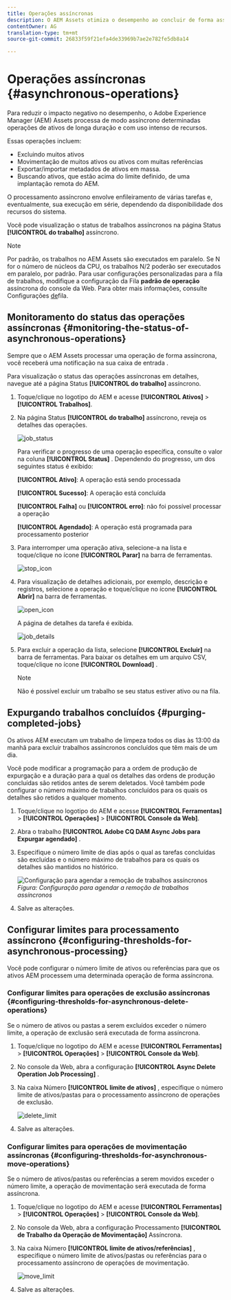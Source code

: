```yaml
---
title: Operações assíncronas
description: O AEM Assets otimiza o desempenho ao concluir de forma assíncrona algumas tarefas que consomem muitos recursos.
contentOwner: AG
translation-type: tm+mt
source-git-commit: 26833f59f21efa4de33969b7ae2e782fe5db8a14

---
```



# Operações assíncronas {#asynchronous-operations}

Para reduzir o impacto negativo no desempenho, o Adobe Experience Manager (AEM) Assets processa de modo assíncrono determinadas operações de ativos de longa duração e com uso intenso de recursos.

Essas operações incluem:

* Excluindo muitos ativos
* Movimentação de muitos ativos ou ativos com muitas referências
* Exportar/importar metadados de ativos em massa.
* Buscando ativos, que estão acima do limite definido, de uma implantação remota do AEM.

O processamento assíncrono envolve enfileiramento de várias tarefas e, eventualmente, sua execução em série, dependendo da disponibilidade dos recursos do sistema.

Você pode visualização o status de trabalhos assíncronos na página Status **[!UICONTROL do trabalho]** assíncrono.

>[!NOTE]
>
>Por padrão, os trabalhos no AEM Assets são executados em paralelo. Se N for o número de núcleos da CPU, os trabalhos N/2 poderão ser executados em paralelo, por padrão. Para usar configurações personalizadas para a fila de trabalhos, modifique a configuração da Fila **padrão de operação** assíncrona do console da Web. Para obter mais informações, consulte Configurações [de](https://sling.apache.org/documentation/bundles/apache-sling-eventing-and-job-handling.html#queue-configurations)fila.

## Monitoramento do status das operações assíncronas {#monitoring-the-status-of-asynchronous-operations}

Sempre que o AEM Assets processar uma operação de forma assíncrona, você receberá uma notificação na sua caixa de entrada <!-- and through email -->.

Para visualização o status das operações assíncronas em detalhes, navegue até a página Status **[!UICONTROL do trabalho]** assíncrono.

1. Toque/clique no logotipo do AEM e acesse **[!UICONTROL Ativos]** > **[!UICONTROL Trabalhos]**.
1. Na página Status **[!UICONTROL do trabalho]** assíncrono, reveja os detalhes das operações.

   ![job_status](assets/job_status.png)

   Para verificar o progresso de uma operação específica, consulte o valor na coluna **[!UICONTROL Status]** . Dependendo do progresso, um dos seguintes status é exibido:

   **[!UICONTROL Ativo]**: A operação está sendo processada

   **[!UICONTROL Sucesso]**: A operação está concluída

   **[!UICONTROL Falha]** ou **[!UICONTROL erro]**: não foi possível processar a operação

   **[!UICONTROL Agendado]**: A operação está programada para processamento posterior

1. Para interromper uma operação ativa, selecione-a na lista e toque/clique no ícone **[!UICONTROL Parar]** na barra de ferramentas.

   ![stop_icon](assets/stop_icon.png)

1. Para visualização de detalhes adicionais, por exemplo, descrição e registros, selecione a operação e toque/clique no ícone **[!UICONTROL Abrir]** na barra de ferramentas.

   ![open_icon](assets/open_icon.png)

   A página de detalhes da tarefa é exibida.

   ![job_details](assets/job_details.png)

1. Para excluir a operação da lista, selecione **[!UICONTROL Excluir]** na barra de ferramentas. Para baixar os detalhes em um arquivo CSV, toque/clique no ícone **[!UICONTROL Download]** .

   >[!NOTE]
   >
   >Não é possível excluir um trabalho se seu status estiver ativo ou na fila.

## Expurgando trabalhos concluídos {#purging-completed-jobs}

Os ativos AEM executam um trabalho de limpeza todos os dias às 13:00 da manhã para excluir trabalhos assíncronos concluídos que têm mais de um dia.

Você pode modificar a programação para a ordem de produção de expurgação e a duração para a qual os detalhes das ordens de produção concluídas são retidos antes de serem deletados. Você também pode configurar o número máximo de trabalhos concluídos para os quais os detalhes são retidos a qualquer momento.

1. Toque/clique no logotipo do AEM e acesse **[!UICONTROL Ferramentas]** > **[!UICONTROL Operações]** > **[!UICONTROL Console da Web]**.
1. Abra o trabalho **[!UICONTROL Adobe CQ DAM Async Jobs para Expurgar agendado]** .
1. Especifique o número limite de dias após o qual as tarefas concluídas são excluídas e o número máximo de trabalhos para os quais os detalhes são mantidos no histórico.

   ![Configuração para agendar a remoção de trabalhos assíncronos](assets/configmgr_purge_asyncjobs.png)
   *Figura: Configuração para agendar a remoção de trabalhos assíncronos*

1. Salve as alterações.

## Configurar limites para processamento assíncrono {#configuring-thresholds-for-asynchronous-processing}

Você pode configurar o número limite de ativos ou referências para que os ativos AEM processem uma determinada operação de forma assíncrona.

### Configurar limites para operações de exclusão assíncronas {#configuring-thresholds-for-asynchronous-delete-operations}

Se o número de ativos ou pastas a serem excluídos exceder o número limite, a operação de exclusão será executada de forma assíncrona.

1. Toque/clique no logotipo do AEM e acesse **[!UICONTROL Ferramentas]** > **[!UICONTROL Operações]** > **[!UICONTROL Console da Web]**.
1. No console da Web, abra a configuração **[!UICONTROL Async Delete Operation Job Processing]** .
1. Na caixa Número **[!UICONTROL limite de ativos]** , especifique o número limite de ativos/pastas para o processamento assíncrono de operações de exclusão.

   ![delete_limit](assets/delete_threshold.png)

1. Salve as alterações.

### Configurar limites para operações de movimentação assíncronas {#configuring-thresholds-for-asynchronous-move-operations}

Se o número de ativos/pastas ou referências a serem movidos exceder o número limite, a operação de movimentação será executada de forma assíncrona.

1. Toque/clique no logotipo do AEM e acesse **[!UICONTROL Ferramentas]** > **[!UICONTROL Operações]** > **[!UICONTROL Console da Web]**.
1. No console da Web, abra a configuração Processamento **[!UICONTROL de Trabalho da Operação de Movimentação]** Assíncrona.
1. Na caixa Número **[!UICONTROL limite de ativos/referências]** , especifique o número limite de ativos/pastas ou referências para o processamento assíncrono de operações de movimentação.

   ![move_limit](assets/move_threshold.png)

1. Salve as alterações.
